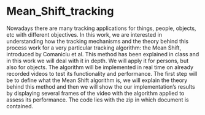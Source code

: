 # Mean_Shift_tracking
Nowadays there are many tracking applications for things, people, objects, etc with different objectives. In this work, we are interested in understanding how the tracking mechanisms and the theory behind this process work for a very particular tracking algorithm: the Mean Shift, introduced by Comaniciu et al. This method has been explained in class and in this work we will deal with it in depth. We will apply it for persons, but also for objects. The algorithm will be implemented in real time on already recorded videos
to test its functionality and performance. The first step will be to define what the Mean Shift algorithm is, we will explain the theory behind this method and then we will show the our implementation’s results by displaying several frames of the video with the algorithm applied to assess its performance. The code lies with the zip in which document is contained.
